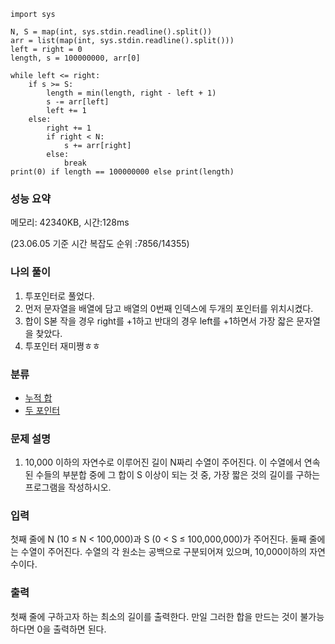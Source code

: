 ```
import sys

N, S = map(int, sys.stdin.readline().split())
arr = list(map(int, sys.stdin.readline().split()))
left = right = 0
length, s = 100000000, arr[0]

while left <= right:
    if s >= S:
        length = min(length, right - left + 1)
        s -= arr[left]
        left += 1
    else:
        right += 1
        if right < N:
            s += arr[right]
        else:
            break
print(0) if length == 100000000 else print(length)
```

### 성능 요약

메모리:   42340KB, 시간:128ms 

(23.06.05 기준 시간 복잡도 순위 :7856/14355)



### 나의 풀이

1. 투포인터로 풀었다.
2. 먼저 문자열을 배열에 담고 배열의 0번째 인덱스에 두개의 포인터를 위치시켰다.
3. 합이 S볻 작을 경우 right를 +1하고 반대의 경우 left를 +1하면서 가장 잛은 문자열을 찾았다.
4. 투포인터 재미쪙ㅎㅎ



### 분류

- [누적 합](https://www.acmicpc.net/problem/tag/139)
- [두 포인터](https://www.acmicpc.net/problem/tag/80)

### 문제 설명

1. 10,000 이하의 자연수로 이루어진 길이 N짜리 수열이 주어진다. 이 수열에서 연속된 수들의 부분합 중에 그 합이 S 이상이 되는 것 중, 가장 짧은 것의 길이를 구하는 프로그램을 작성하시오.


### 입력

첫째 줄에 N (10 ≤ N < 100,000)과 S (0 < S ≤ 100,000,000)가 주어진다. 둘째 줄에는 수열이 주어진다. 수열의 각 원소는 공백으로 구분되어져 있으며, 10,000이하의 자연수이다.

### 출력

첫째 줄에 구하고자 하는 최소의 길이를 출력한다. 만일 그러한 합을 만드는 것이 불가능하다면 0을 출력하면 된다.